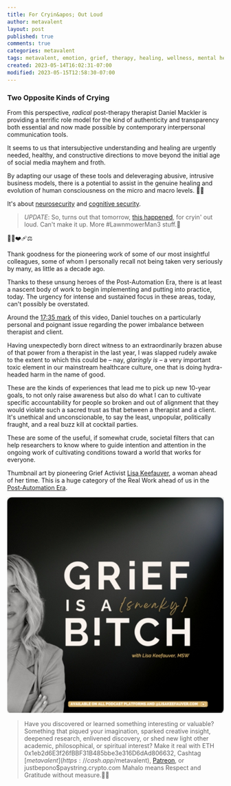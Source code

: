 ```yaml
---
title: For Cryin&apos; Out Loud
author: metavalent
layout: post
published: true
comments: true
categories: metavalent
tags: metavalent, emotion, grief, therapy, healing, wellness, mental health
created: 2023-05-14T16:02:31-07:00
modified: 2023-05-15T12:58:30-07:00
---
```


### Two Opposite Kinds of Crying 

From this perspective, *radical* post-therapy therapist Daniel Mackler is providing a terrific role model for the kind of authenticity and transparency both essential and now made possible by contemporary interpersonal communication tools.

It seems to us that intersubjective understanding and healing are urgently needed, healthy, and constructive directions to move beyond the initial age of social media mayhem and froth.

By adapting our usage of these tools and deleveraging abusive, intrusive business models, there is a potential to assist in the genuine healing and evolution of human consciousness on the micro and macro levels. 🙏🏼

It's about [neurosecurity](https://en.m.wikipedia.org/wiki/Neurosecurity) and [cognitive security](https://www.cogsec.org/what-is-cognitive-security).

> *UPDATE*: So, turns out that tomorrow, [this happened](https://metavalent.com/metavalent,ai,/mental/health,/privacy,/cogsec,/neurosec/2023/05/15/10-18-08-Case-n-Point.html), for cryin' out loud. Can't make it up. More #LawnmowerMan3 stuff.🤣

🤖🧠❤️‍🩹⚖️

Thank goodness for the pioneering work of some of our most insightful colleagues, some of whom I personally recall not being taken very seriously by many, as little as a decade ago.

Thanks to these unsung heroes of the Post-Automation Era, there is at least a nascent body of work to begin implementing and putting into practice, today. The urgency for intense and sustained focus in these areas, today, can't possibly be overstated.

Around the [17:35 mark](https://youtu.be/EgPySDBkkfw?t=17m35s) of this video, Daniel touches on a particularly personal and poignant issue regarding the power imbalance between therapist and client.

Having unexpectedly born direct witness to an extraordinarily brazen abuse of that power from a therapist in the last year, I was slapped rudely awake to the extent to which this could be &ndash; nay, *glaringly is* &ndash; a very important toxic element in our mainstream healthcare culture, one that is doing hydra-headed harm in the name of good.

These are the kinds of experiences that lead me to pick up new 10-year goals, to not only raise awareness but also do what I can to cultivate specific accountability for people so broken and out of alignment that they would violate such a sacred trust as that between a therapist and a client. It's unethical and unconscionable, to say the least, unpopular, politically fraught, and a real buzz kill at cocktail parties. 

These are some of the useful, if somewhat crude, societal filters that can help researchers to know where to guide intention and attention in the ongoing work of cultivating conditions toward a world that works for everyone.

Thumbnail art by pioneering Grief Activist [Lisa Keefauver](https://lisakeefauver.com/), a woman ahead of her time. This is a huge category of the Real Work ahead of us in the [Post-Automation Era](https://postautomationera.com).

<!-- YouTube Player
<iframe id="ytplayer" type="text/html loading="lazy" width="560" height="320"
  src="https://www.youtube.com/embed/oW8A6GDyIp8?autoplay=1"
  frameborder="0"></iframe>
-->

[![Grief is a Sneaky Bitch](/assets/images/c2eaebbcd26eed95504fe41d365845a4.jpg "Grief is a Sneaky Bitch")](https://lisakeefauver.com/)

<p></p>
<p></p>
<p></p>

> Have you discovered or learned something interesting or valuable? Something that piqued your imagination, sparked creative insight, deepened research, enlivened discovery, or shed new light other academic, philosophical, or spiritual interest? Make it real with ETH 0x1eb2d6E3f26fBBF31B485bbe3e316D6dAd806632, Cashtag [$metavalent](https://cash.app/$metavalent), [Patreon](https://patreon.com/metavalent), or justbepono$paystring.crypto.com Mahalo means Respect and Gratitude without measure.🙏🏼
